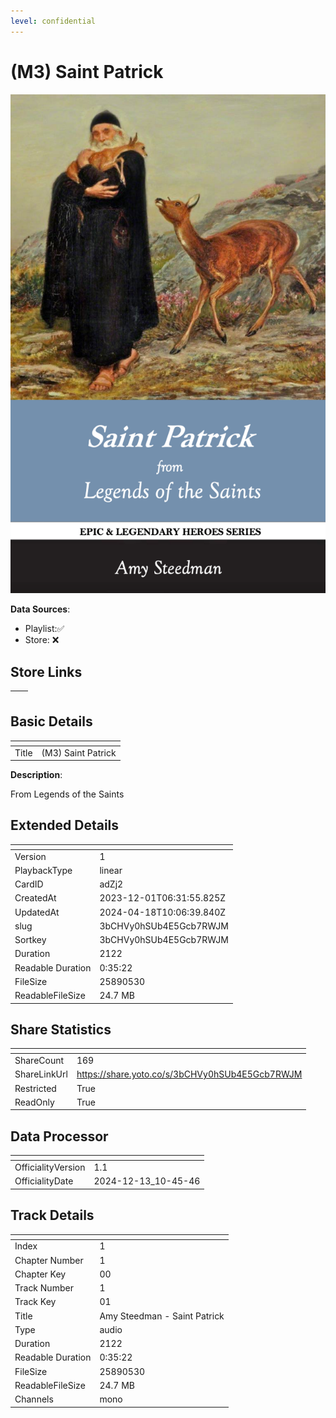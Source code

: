 ```yaml
---
level: confidential
---
```

# (M3) Saint Patrick

![card_[adZj2].png](../../img/cards/card_[adZj2].png)

**Data Sources**: 

- Playlist:✅
- Store: ❌


## Store Links

| <!-- --> | <!-- --> |
| - | - |


## Basic Details

| <!-- --> | <!-- --> |
| - | - |
| Title | (M3) Saint Patrick |

**Description**:

From Legends of the Saints


## Extended Details

| <!-- --> | <!-- --> |
| - | - |
| Version | 1 |
| PlaybackType | linear |
| CardID | adZj2 |
| CreatedAt | 2023-12-01T06:31:55.825Z |
| UpdatedAt | 2024-04-18T10:06:39.840Z |
| slug | 3bCHVy0hSUb4E5Gcb7RWJM |
| Sortkey | 3bCHVy0hSUb4E5Gcb7RWJM |
| Duration | 2122 |
| Readable Duration | 0:35:22 |
| FileSize | 25890530 |
| ReadableFileSize | 24.7 MB |


## Share Statistics

| <!-- --> | <!-- --> |
| - | - |
| ShareCount | 169 |
| ShareLinkUrl | https://share.yoto.co/s/3bCHVy0hSUb4E5Gcb7RWJM |
| Restricted | True |
| ReadOnly | True |


## Data Processor

| <!-- --> | <!-- --> |
| - | - |
| OfficialityVersion | 1.1
| OfficialityDate | 2024-12-13_10-45-46


## Track Details

| <!-- --> | <!-- --> |
| - | - |
| Index | 1 |
| Chapter Number | 1 |
| Chapter Key | 00 |
| Track Number | 1 |
| Track Key | 01 |
| Title | Amy Steedman - Saint Patrick |
| Type | audio |
| Duration | 2122 |
| Readable Duration | 0:35:22 |
| FileSize | 25890530 |
| ReadableFileSize | 24.7 MB |
| Channels | mono |

